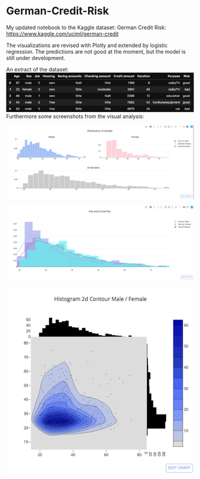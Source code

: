 # German-Credit-Risk
My updated notebook to the Kaggle dataset:
German Credit Risk: https://www.kaggle.com/uciml/german-credit

The visualizations are revised with Plotly and extended by logistic regression.
The predictions are not good at the moment, but the model is still under development. 

An extract of the dataset:
![alt text](https://github.com/manher1992/German-Credit-Risk/blob/master/screenshots_credit_risk/Bildschirmfoto%202019-07-07%20um%2016.45.35.png)
Furthermore some screenshots from the visual analysis:

![alt text](https://github.com/manher1992/German-Credit-Risk/blob/master/screenshots_credit_risk/Bildschirmfoto%202019-07-07%20um%2016.45.48.png)

![alt text](https://github.com/manher1992/German-Credit-Risk/blob/master/screenshots_credit_risk/Bildschirmfoto%202019-07-07%20um%2016.45.59.png)

![alt text](https://github.com/manher1992/German-Credit-Risk/blob/master/screenshots_credit_risk/Bildschirmfoto%202019-07-07%20um%2016.46.09.png)


